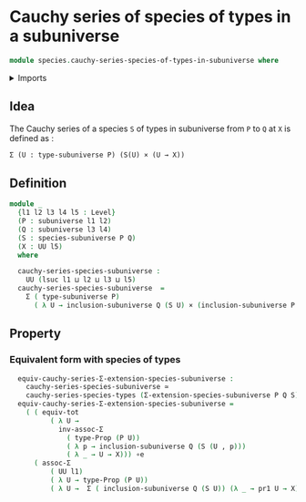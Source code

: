 # Cauchy series of species of types in a subuniverse

```agda
module species.cauchy-series-species-of-types-in-subuniverse where
```

<details><summary>Imports</summary>

```agda
open import foundation.cartesian-product-types
open import foundation.dependent-pair-types
open import foundation.equivalences
open import foundation.subuniverses
open import foundation.universe-levels
open import foundation.type-arithmetic-dependent-pair-types
open import foundation.functoriality-dependent-pair-types
open import foundation.propositions

open import species.species-of-types-in-subuniverse
open import species.cauchy-series-species-of-types
```

</details>

## Idea

The Cauchy series of a species `S` of types in subuniverse from `P` to `Q` at
`X` is defined as :

```md
Σ (U : type-subuniverse P) (S(U) × (U → X))
```

## Definition

```agda
module _
  {l1 l2 l3 l4 l5 : Level}
  (P : subuniverse l1 l2)
  (Q : subuniverse l3 l4)
  (S : species-subuniverse P Q)
  (X : UU l5)
  where

  cauchy-series-species-subuniverse :
    UU (lsuc l1 ⊔ l2 ⊔ l3 ⊔ l5)
  cauchy-series-species-subuniverse  =
    Σ ( type-subuniverse P)
      ( λ U → inclusion-subuniverse Q (S U) × (inclusion-subuniverse P U → X))
```

## Property

### Equivalent form with species of types

```agda
  equiv-cauchy-series-Σ-extension-species-subuniverse :
    cauchy-series-species-subuniverse ≃
    cauchy-series-species-types (Σ-extension-species-subuniverse P Q S) X
  equiv-cauchy-series-Σ-extension-species-subuniverse =
    ( ( equiv-tot
          ( λ U →
            inv-assoc-Σ
              ( type-Prop (P U))
              ( λ p → inclusion-subuniverse Q (S (U , p)))
              ( λ _ → U → X))) ∘e
      ( assoc-Σ
          ( UU l1)
          ( λ U → type-Prop (P U))
          ( λ U →  Σ ( inclusion-subuniverse Q (S U)) (λ _ → pr1 U → X))))
```
